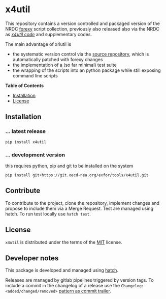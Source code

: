 # x4util

This repository contains a version controlled and packaged version of the NRDC [forexy](https://pypi.org/project/forexy/) script collection, previously also released also via the NRDC as _[x4util code](https://nds.iaea.org/nrdc/nrdc_sft/)_ and supplementary codes.

The main advantage of x4util is

- the systematic version control via the [source repository](https://git.oecd-nea.org/exfor/tools/x4util), which is automatically patched with forexy changes
- the implementation of a (so far minimal) test suite
- the wrapping of the scripts into an python package while still exposing command line scripts

**Table of Contents**

- [Installation](#installation)
- [License](#license)

## Installation

### ... latest release

```console
pip install x4util
```

### ... development version

this requires python, pip and git to be installed on the system

```console
pip install git+https://git.oecd-nea.org/exfor/tools/x4util.git
```

## Contribute

To contribute to the project, clone the repository, implement changes and propose to include them via a Merge Request.
Test are managed using hatch. To run test locally use `hatch test`.

## License

`x4util` is distributed under the terms of the [MIT](https://spdx.org/licenses/MIT.html) license.

## Developer notes

This package is developed and managed using [hatch](https://hatch.pypa.io/latest).

Releases are managed by gitlab pipelines triggered by version tags. To include a commit in the changelog of a release use the `Changelog: <added/changed/removed>` [pattern as commit trailer](https://about.gitlab.com/blog/2023/11/01/tutorial-automated-release-and-release-notes-with-gitlab/).
